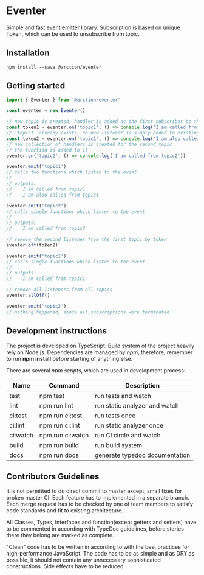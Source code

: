 # Eventer

Simple and fast event emitter library. Subscription is based on unique Token, which can be used to unsubscribe from topic.

## Installation

`npm install --save @arction/eventer`

## Getting started

```ts
import { Eventer } from '@arction/eventer'

const eventer = new Eventer()

// new topic is created, handler is added as the first subscriber to the topic
const token1 = eventer.on('topic1', () => console.log('I am called from topic1'))
// 'topic1' already exists, so new listener is simply added to existing collection of handlers
const token2 = eventer.on('topic1', () => console.log('I am also called from topic1'))
// new collection of handlers is created for the second topic
// the function is added to it
eventer.on('topic2', () => console.log('I am called from topic2'))

eventer.emit('topic1')
// calls two functions which listen to the event
//
// outputs:
//    I am called from topic1
//    I am also called from topic1

eventer.emit('topic2')
// calls single functions which listen to the event
//
// outputs:
//    I am called from topic2

// remove the second listener from the first topic by token 
eventer.off(token2)

eventer.emit('topic1')
// calls single functions which listen to the event
//
// outputs:
//    I am called from topic1

// remove all listeners from all topics
eventer.allOff()

eventer.emit('topic2')
// nothing happened, since all subscriptions were terminated
```

## Development instructions

The project is developed on TypeScript. Build system of the project heavily rely on Node.js. Dependencies are managed by *npm*, therefore, remember to run **npm install** before starting of anything else. 

There are several *npm scripts*, which are used in development process:

| Name     | Command          | Description              |
| ---------|------------------|--------------------------|
| test     | npm test         | run tests and watch      |
| lint     | npm run lint     | run static analyzer and watch
| ci:test  | npm run ci:test  | run tests once
| ci:lint  | npm run ci:lint  | run static analyzer once
| ci:watch | npm run ci:watch | run CI circle and watch
| build    | npm run build    | run build system
| docs     | npm run docs     | generate typedoc documentation

## Contributors Guidelines

It is not permitted to do direct commit to master except, small fixes for broken master CI. Each feature has to implemented in a separate branch. Each merge request has to be checked by one of team members to satisfy code standards and fit to existing architecture.

All Classes, Types, Interfaces and function(except getters and setters) have to be commented in according with TypeDoc guidelines, before stories there they belong are marked as complete.

"Clean" code has to be written in according to with the best practices for high-performance JavaScript. The code has to be as simple and as DRY as possible, it should not contain any unnecessary sophisticated constructions. Side effects have to be reduced.
